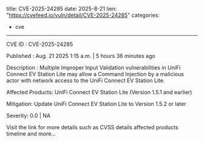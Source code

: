  
title: CVE-2025-24285
date: 2025-8-21
lien: "https://cvefeed.io/vuln/detail/CVE-2025-24285"
categories:
  - cve
---

CVE ID : CVE-2025-24285

Published :  Aug. 21
2025
1:15 a.m. | 5 hours
36 minutes ago

Description : Multiple Improper Input Validation vulnerabilities in UniFi Connect EV Station Lite may allow a Command Injection by a malicious actor with network access to the UniFi Connect EV Station Lite.
 
Affected Products:
UniFi Connect EV Station Lite (Version 1.5.1 and earlier)
 
Mitigation:
Update UniFi Connect EV Station Lite to Version 1.5.2 or later

Severity: 0.0 | NA

Visit the link for more details
such as CVSS details
affected products
timeline
and more...
